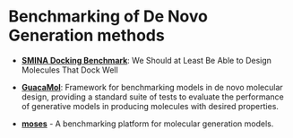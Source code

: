 # Benchmarking of De Novo Generation methods

- **[SMINA Docking Benchmark](https://github.com/cieplinski-tobiasz/smina-docking-benchmark)**: We Should at Least Be Able to Design Molecules That Dock Well

- **[GuacaMol](https://doi.org/10.1021/acs.jcim.8b00839)**: Framework for benchmarking models in de novo molecular design, providing a standard suite of tests to evaluate the performance of generative models in producing molecules with desired properties.

- **[moses](https://github.com/molecularsets/moses)** - A benchmarking platform for molecular generation models.
